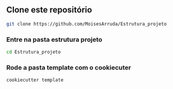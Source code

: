 ## Clone este repositório

``` bash
git clone https://github.com/MoisesArruda/Estrutura_projeto
```

### Entre na pasta estrutura projeto

``` bash
cd Estrutura_projeto
```

### Rode a pasta template com o cookiecuter

``` bash
cookiecutter template
```



